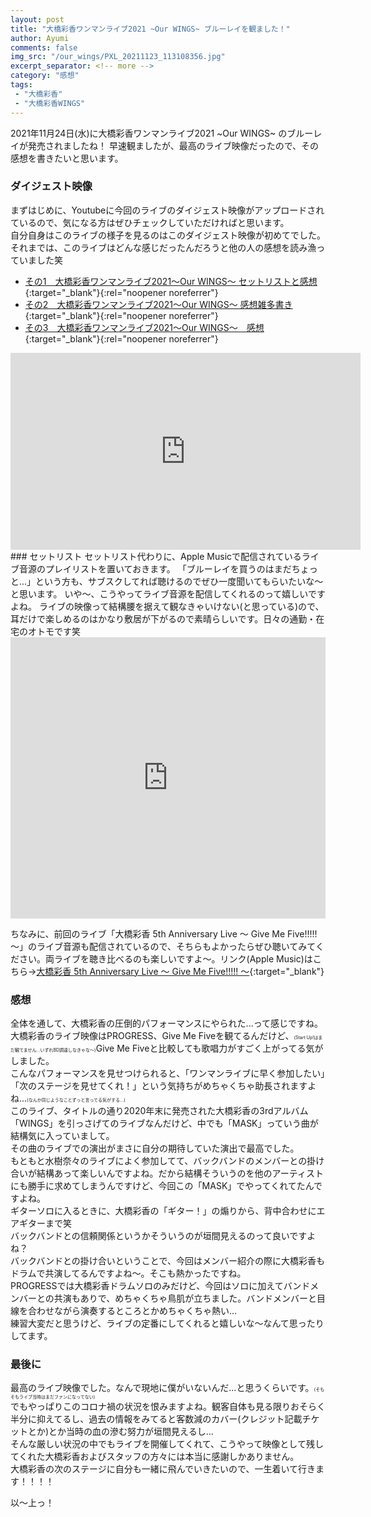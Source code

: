 ```yaml
---
layout: post
title: "大橋彩香ワンマンライブ2021 ~Our WINGS~ ブルーレイを観ました！"
author: Ayumi
comments: false
img_src: "/our_wings/PXL_20211123_113108356.jpg"
excerpt_separator: <!-- more -->
category: "感想"
tags:
 - "大橋彩香"
 - "大橋彩香WINGS"
---
```

<!-- ブログ本文 -->
2021年11月24日(水)に大橋彩香ワンマンライブ2021 ~Our WINGS~ のブルーレイが発売されましたね！
早速観ましたが、最高のライブ映像だったので、その感想を書きたいと思います。
<!-- more -->
### ダイジェスト映像
まずはじめに、Youtubeに今回のライブのダイジェスト映像がアップロードされているので、気になる方はぜひチェックしていただければと思います。  
自分自身はこのライブの様子を見るのはこのダイジェスト映像が初めてでした。  
それまでは、このライブはどんな感じだったんだろうと他の人の感想を読み漁っていました笑
- [その1　大橋彩香ワンマンライブ2021～Our WINGS～ セットリストと感想](https://note.com/master_mn/n/nfa6ab20a442a){:target="_blank"}{:rel="noopener noreferrer"}
- [その2　大橋彩香ワンマンライブ2021～Our WINGS～ 感想雑多書き](https://note.com/kencho__/n/n54e26f0de54b){:target="_blank"}{:rel="noopener noreferrer"}
- [その3　大橋彩香ワンマンライブ2021～Our WINGS～　感想](https://note.com/lanster/n/n7bdca58eebbc){:target="_blank"}{:rel="noopener noreferrer"}

<div class="youtube">
<iframe width="560" height="315" src="https://www.youtube.com/embed/t4N8AYRbMIw" title="YouTube video player" frameborder="0" allow="accelerometer; autoplay; clipboard-write; encrypted-media; gyroscope; picture-in-picture" allowfullscreen></iframe>
</div>
### セットリスト
セットリスト代わりに、Apple Musicで配信されているライブ音源のプレイリストを置いておきます。  
「ブルーレイを買うのはまだちょっと...」という方も、サブスクしてれば聴けるのでぜひ一度聞いてもらいたいな〜と思います。  
いや〜、こうやってライブ音源を配信してくれるのって嬉しいですよね。  
ライブの映像って結構腰を据えて観なきゃいけない(と思っている)ので、耳だけで楽しめるのはかなり敷居が下がるので素晴らしいです。日々の通勤・在宅のオトモです笑

<iframe allow="autoplay *; encrypted-media *; fullscreen *" frameborder="0" height="450" style="width:100%;max-width:660px;overflow:hidden;background:transparent;" sandbox="allow-forms allow-popups allow-same-origin allow-scripts allow-storage-access-by-user-activation allow-top-navigation-by-user-activation" src="https://embed.music.apple.com/jp/album/%E5%A4%A7%E6%A9%8B%E5%BD%A9%E9%A6%99%E3%83%AF%E3%83%B3%E3%83%9E%E3%83%B3%E3%83%A9%E3%82%A4%E3%83%962021-our-wings-at-%E5%B9%95%E5%BC%B5%E3%83%A1%E3%83%83%E3%82%BB%E3%82%A4%E3%83%99%E3%83%B3%E3%83%88%E3%83%9B%E3%83%BC%E3%83%AB/1593816555"></iframe>

ちなみに、前回のライブ「大橋彩香 5th Anniversary Live 〜 Give Me Five!!!!! 〜」のライブ音源も配信されているので、そちらもよかったらぜひ聴いてみてください。両ライブを聴き比べるのも楽しいですよ〜。リンク(Apple Music)はこちら→[大橋彩香 5th Anniversary Live 〜 Give Me Five!!!!! 〜](https://music.apple.com/jp/album/%E5%A4%A7%E6%A9%8B%E5%BD%A9%E9%A6%99-5th-anniversary-live-give-me-five-at-pacifico-yokohama/1522824284){:target="_blank"}

### 感想
全体を通して、大橋彩香の圧倒的パフォーマンスにやられた...って感じですね。
大橋彩香のライブ映像はPROGRESS、Give Me Fiveを観てるんだけど、<span style="font-size: 7px">(Start Up!はまだ観てません...いずれBD調達しなきゃな〜)</span>Give Me Fiveと比較しても歌唱力がすごく上がってる気がしました。  
こんなパフォーマンスを見せつけられると、「ワンマンライブに早く参加したい」「次のステージを見せてくれ！」という気持ちがめちゃくちゃ助長されますよね...<span style="font-size: 7px">(なんか同じようなことずっと言ってる気がする...)</span>  
このライブ、タイトルの通り2020年末に発売された大橋彩香の3rdアルバム「WINGS」を引っさげてのライブなんだけど、中でも「MASK」っていう曲が結構気に入っていまして。  
その曲のライブでの演出がまさに自分の期待していた演出で最高でした。  
もともと水樹奈々のライブによく参加してて、バックバンドのメンバーとの掛け合いが結構あって楽しいんですよね。だから結構そういうのを他のアーティストにも勝手に求めてしまうんですけど、今回この「MASK」でやってくれてたんですよね。  
ギターソロに入るときに、大橋彩香の「ギター！」の煽りから、背中合わせにエアギターまで笑    
バックバンドとの信頼関係というかそういうのが垣間見えるのって良いですよね？  
バックバンドとの掛け合いということで、今回はメンバー紹介の際に大橋彩香もドラムで共演してるんですよね〜。そこも熱かったですね。  
PROGRESSでは大橋彩香ドラムソロのみだけど、今回はソロに加えてバンドメンバーとの共演もありで、めちゃくちゃ鳥肌が立ちました。バンドメンバーと目線を合わせながら演奏するところとかめちゃくちゃ熱い...  
練習大変だと思うけど、ライブの定番にしてくれると嬉しいな〜なんて思ったりしてます。

### 最後に
最高のライブ映像でした。なんで現地に僕がいないんだ...と思うくらいです。<span style="font-size: 7px">(そもそもライブ当時はまだファンになってない)</span>  
でもやっぱりこのコロナ禍の状況を恨みますよね。観客自体も見る限りおそらく半分に抑えてるし、過去の情報をみてると客数減のカバー(クレジット記載チケットとか)とか当時の血の滲む努力が垣間見えるし...  
そんな厳しい状況の中でもライブを開催してくれて、こうやって映像として残してくれた大橋彩香およびスタッフの方々には本当に感謝しかありません。  
大橋彩香の次のステージに自分も一緒に飛んでいきたいので、一生着いて行きます！！！！

以〜上っ！
<!-- 本文終了 -->